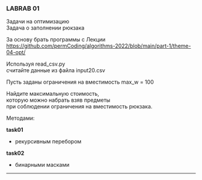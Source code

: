 ### LABRAB 01  

Задачи на оптимизацию  
Задача о заполнении рюкзака  

За основу брать программы с Лекции  
https://github.com/permCoding/algorithms-2022/blob/main/part-1/theme-04-opt/  

Используя read_csv.py  
считайте данные из файла input20.csv  

Пусть заданы ограничения на вместимость max_w = 100  

Найдите максимальную стоимость,  
которую можно набрать взяв предметы  
при соблюдении ограничения на вместимость рюкзака.  

Методами:

**task01**  

- рекурсивным перебором  

**task02**  

- бинарными масками  

---  
